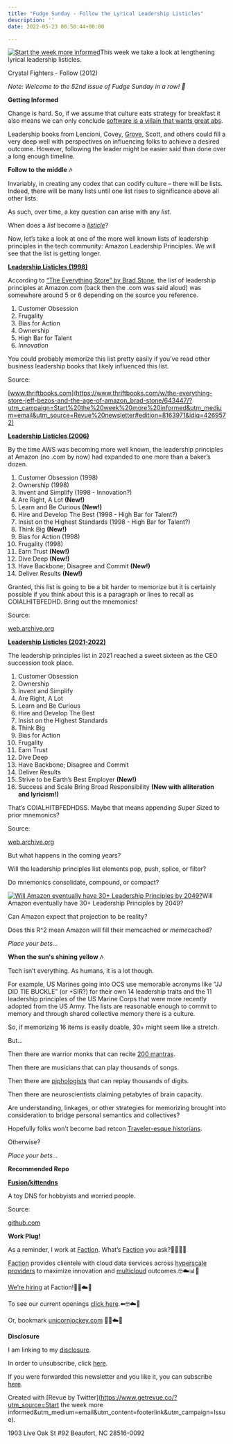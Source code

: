 ```yaml
---
title: "Fudge Sunday - Follow the Lyrical Leadership Listicles"
description: ''
date: 2022-05-23 00:50:44+00:00

---
```


[![Start the week more informed](https://bucketeer-e05bbc84-baa3-437e-9518-adb32be77984.s3.amazonaws.com/public/images/7d71450e-ba54-4022-b3a9-b5638d076e54_1200x115.png "Start the week more informed")](https://substackcdn.com/image/fetch/f_auto,q_auto:good,fl_progressive:steep/https%3A%2F%2Fbucketeer-e05bbc84-baa3-437e-9518-adb32be77984.s3.amazonaws.com%2Fpublic%2Fimages%2F7d71450e-ba54-4022-b3a9-b5638d076e54_1200x115.png)This week we take a look at lengthening lyrical leadership listicles.

Crystal Fighters - Follow (2012)

*Note: Welcome to the 52nd issue of Fudge Sunday in a row! 🎉*

 **Getting Informed**

Change is hard. So, if we assume that culture eats strategy for breakfast it also means we can only conclude [software is a villain that wants great abs](https://fudge.org/software-is-a-villian-that-wants-great-abs/?utm_campaign=Start%20the%20week%20more%20informed&utm_medium=email&utm_source=Revue%20newsletter).

Leadership books from Lencioni, Covey, [Grove](https://apenwarr.ca/log/20190926?utm_campaign=Start%20the%20week%20more%20informed&utm_medium=email&utm_source=Revue%20newsletter), Scott, and others could fill a very deep well with perspectives on influencing folks to achieve a desired outcome. However, following the leader might be easier said than done over a long enough timeline.

 **Follow to the middle 🎶**

Invariably, in creating any codex that can codify culture – there will be lists. Indeed, there will be many lists until one list rises to significance above all other lists.

As such, over time, a key question can arise with any *list*.

When does a *list* become a *[listicle](https://en.wikipedia.org/wiki/Listicle?utm_campaign=Start%20the%20week%20more%20informed&utm_medium=email&utm_source=Revue%20newsletter)*?

Now, let’s take a look at one of the more well known lists of leadership principles in the tech community: Amazon Leadership Principles. We will see that the list is getting longer.

**[Leadership Listicles (1998)](https://www.thriftbooks.com/w/the-everything-store-jeff-bezos-and-the-age-of-amazon_brad-stone/643447/?utm_campaign=Start%20the%20week%20more%20informed&utm_medium=email&utm_source=Revue%20newsletter#edition=8163971&idiq=4269572)**

According to [“The Everything Store” by Brad Stone](https://www.thriftbooks.com/w/the-everything-store-jeff-bezos-and-the-age-of-amazon_brad-stone/643447/?utm_campaign=Start%20the%20week%20more%20informed&utm_medium=email&utm_source=Revue%20newsletter#edition=8163971&idiq=4269572), the list of leadership principles at Amazon.com (back then the .com was said aloud) was somewhere around 5 or 6 depending on the source you reference.

1. Customer Obsession
2. Frugality
3. Bias for Action
4. Ownership
5. High Bar for Talent
6. *Innovation*

You could probably memorize this list pretty easily if you’ve read other business leadership books that likely influenced this list.

Source:

[www.thriftbooks.com](https://www.thriftbooks.com/w/the-everything-store-jeff-bezos-and-the-age-of-amazon_brad-stone/643447/?utm_campaign=Start%20the%20week%20more%20informed&utm_medium=email&utm_source=Revue%20newsletter#edition=8163971&idiq=4269572)

**[Leadership Listicles (2006)](https://web.archive.org/web/20160505054413/https://www.amazon.jobs/en/principles?utm_campaign=Start%20the%20week%20more%20informed&utm_medium=email&utm_source=Revue%20newsletter)**

By the time AWS was becoming more well known, the leadership principles at Amazon (no .com by now) had expanded to one more than a baker’s dozen.

1. Customer Obsession (1998)
2. Ownership (1998)
3. Invent and Simplify (1998 - Innovation?)
4. Are Right, A Lot **(New!)**
5. Learn and Be Curious **(New!)**
6. Hire and Develop The Best (1998 - High Bar for Talent?)
7. Insist on the Highest Standards (1998 - High Bar for Talent?)
8. Think Big **(New!)**
9. Bias for Action (1998)
10. Frugality (1998)
11. Earn Trust **(New!)**
12. Dive Deep **(New!)**
13. Have Backbone; Disagree and Commit **(New!)**
14. Deliver Results **(New!)**

Granted, this list is going to be a bit harder to memorize but it is certainly possible if you think about this is a paragraph or lines to recall as COIALHITBFEDHD. Bring out the mnemonics!

Source:

[web.archive.org](https://web.archive.org/web/20160505054413/https://www.amazon.jobs/en/principles?utm_campaign=Start%20the%20week%20more%20informed&utm_medium=email&utm_source=Revue%20newsletter)

**[Leadership Listicles (2021-2022)](https://web.archive.org/web/20210703180217/https://www.amazon.jobs/en/principles?utm_campaign=Start%20the%20week%20more%20informed&utm_medium=email&utm_source=Revue%20newsletter)**

The leadership principles list in 2021 reached a sweet sixteen as the CEO succession took place.

1. Customer Obsession
2. Ownership
3. Invent and Simplify
4. Are Right, A Lot
5. Learn and Be Curious
6. Hire and Develop The Best
7. Insist on the Highest Standards
8. Think Big
9. Bias for Action
10. Frugality
11. Earn Trust
12. Dive Deep
13. Have Backbone; Disagree and Commit
14. Deliver Results
15. Strive to be Earth’s Best Employer **(New!)**
16. Success and Scale Bring Broad Responsibility **(New with alliteration and lyricism!)**

That’s COIALHITBFEDHDSS. Maybe that means appending *S*uper *S*ized to prior mnemonics?

Source:

[web.archive.org](https://web.archive.org/web/20210703180217/https://www.amazon.jobs/en/principles?utm_campaign=Start%20the%20week%20more%20informed&utm_medium=email&utm_source=Revue%20newsletter)

But what happens in the coming years?

Will the leadership principles list elements pop, push, splice, or filter?

Do mnemonics consolidate, compound, or compact?

[![Will Amazon eventually have 30+ Leadership Principles by 2049?](https://bucketeer-e05bbc84-baa3-437e-9518-adb32be77984.s3.amazonaws.com/public/images/5ea9c04c-f45a-4023-8805-3d40d99b4e29_600x371.png "Will Amazon eventually have 30+ Leadership Principles by 2049?")](https://substackcdn.com/image/fetch/f_auto,q_auto:good,fl_progressive:steep/https%3A%2F%2Fbucketeer-e05bbc84-baa3-437e-9518-adb32be77984.s3.amazonaws.com%2Fpublic%2Fimages%2F5ea9c04c-f45a-4023-8805-3d40d99b4e29_600x371.png)Will Amazon eventually have 30+ Leadership Principles by 2049?

Can Amazon expect that projection to be reality?

Does this R^2 mean Amazon will fill their memcached or *meme*cached?

*Place your bets…*

 **When the sun's shining yellow 🎶**

Tech isn’t everything. As humans, it is a lot though.

For example, US Marines going into OCS use memorable acronyms like “JJ DID TIE BUCKLE” (or +SIR?) for their own 14 leadership traits and the 11 leadership principles of the US Marine Corps that were more recently adopted from the US Army. The lists are reasonable enough to commit to memory and through shared collective memory there is a culture.

So, if memorizing 16 items is easily doable, 30+ might seem like a stretch.

But…

Then there are warrior monks that can recite [200 mantras](https://www.youtube.com/watch?utm_campaign=Start%20the%20week%20more%20informed&utm_medium=email&utm_source=Revue%20newsletter&v=Zbow21FKJS4).

Then there are musicians that can play thousands of songs.

Then there are [piphologists](https://en.wikipedia.org/wiki/Piphilology?utm_campaign=Start%20the%20week%20more%20informed&utm_medium=email&utm_source=Revue%20newsletter) that can replay thousands of digits.

Then there are neuroscientists claiming petabytes of brain capacity.

Are understanding, linkages, or other strategies for memorizing brought into consideration to bridge personal semantics and collectives?

Hopefully folks won’t become bad retcon [Traveler-esque historians](https://travelers.fandom.com/wiki/Historian?utm_campaign=Start%20the%20week%20more%20informed&utm_medium=email&utm_source=Revue%20newsletter).

Otherwise?

*Place your bets…*

 **Recommended Repo**

**[Fusion/kittendns](https://github.com/Fusion/kittendns?utm_campaign=Start%20the%20week%20more%20informed&utm_medium=email&utm_source=Revue%20newsletter)**

A toy DNS for hobbyists and worried people.

Source:

[github.com](https://github.com/Fusion/kittendns?utm_campaign=Start%20the%20week%20more%20informed&utm_medium=email&utm_source=Revue%20newsletter)

 **Work Plug!**

As a reminder, I work at [Faction](https://www.factioninc.com/solutions/multi-cloud-data-services/?utm_campaign=sunday.fudge.org&utm_medium=email&utm_source=Revue%20newsletter). What’s [Faction](https://www.factioninc.com/solutions/multi-cloud-data-services/?utm_campaign=sunday.fudge.org&utm_medium=email&utm_source=Revue%20newsletter) you ask?🤔🤔🤔🤔

[Faction](https://www.factioninc.com/solutions/multi-cloud-data-services/?utm_campaign=sunday.fudge.org&utm_medium=email&utm_source=Revue%20newsletter) provides clientele with cloud data services across [hyperscale providers](https://www.factioninc.com/solutions/multi-cloud-data-services/?utm_campaign=sunday.fudge.org&utm_medium=email&utm_source=Revue%20newsletter) to maximize innovation and [multicloud](https://www.factioninc.com/solutions/multi-cloud-data-services/?utm_campaign=sunday.fudge.org&utm_medium=email&utm_source=Revue%20newsletter) outcomes.🤓☁️📊🚀

[We’re hiring](https://grnh.se/66f4d22d4us?utm_campaign=sunday.fudge.org&utm_medium=email&utm_source=Revue%20newsletter) at Faction!🎉🤓☁️🚀

To see our current openings [click here](https://grnh.se/66f4d22d4us?utm_campaign=sunday.fudge.org&utm_medium=email&utm_source=Revue%20newsletter).⬅️🤓☁️🚀

Or, bookmark [unicornjockey.com](http://unicornjockey.com/?utm_campaign=Fudge%20Sunday%20%F0%9F%A4%94%F0%9F%92%A1%F0%9F%A4%AF%F0%9F%A4%93&utm_medium=email&utm_source=Revue%20newsletter) 🦄🤓☁️🚀

 **Disclosure**

I am linking to my [disclosure](https://jaycuthrell.com/disclosure/?utm_campaign=sunday.fudge.org&utm_medium=email&utm_source=Revue%20newsletter).

In order to unsubscribe, click [here](#).

If you were forwarded this newsletter and you like it, you can subscribe [here](https://sunday.fudge.org/?utm_campaign=Issue&utm_content=forwarded&utm_medium=email&utm_source=Start+the+week+more+informed).

Created with [Revue by Twitter](https://www.getrevue.co/?utm_source=Start the week more informed&utm_medium=email&utm_content=footerlink&utm_campaign=Issue).

1903 Live Oak St #92 Beaufort, NC 28516-0092

